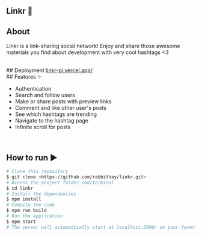 ## Linkr 🔗

## About
Linkr is a link-sharing social network! Enjoy and share those awesome materials you find about development with very cool hashtags <3

</br>
## Deployment
<a  href="https://linkr-front-beige.vercel.app/">linkr-pi.vercel.app/</a>
</br>
## Features ✨

- Authentication
- Search and follow users
- Make or share posts with preview links
- Comment and like other user's posts
- See which hashtags are trending
- Navigate to the hashtag page
- Infinite scroll for posts

</br>

## How to run ▶️
```bash
# Clone this repository
$ git clone <https://github.com/rabbithay/linkr.git>
# Access the project folder cmd/terminal
$ cd linkr
# Install the dependencies
$ npm install
# Compile the code
$ npm run build
# Run the application 
$ npm start
# The server will automatically start at localhost:3000/ on your favorite browser 
```
